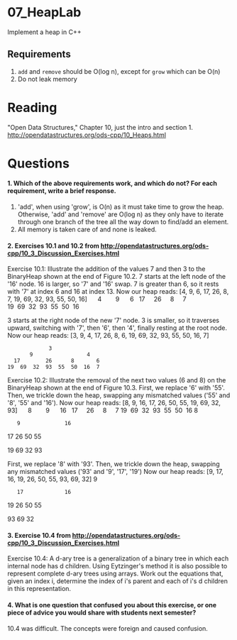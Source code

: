 07_HeapLab
==============

Implement a heap in C++

Requirements
------------

1. `add` and `remove` should be O(log n), except for `grow` which can be O(n)
2. Do not leak memory

Reading
=======
"Open Data Structures," Chapter 10, just the intro and section 1. http://opendatastructures.org/ods-cpp/10_Heaps.html

Questions
=========

#### 1. Which of the above requirements work, and which do not? For each requirement, write a brief response.

1. 'add', when using 'grow', is O(n) as it must take time to grow the heap. Otherwise, 'add' and 'remove' are O(log n) as they only have to iterate through one branch of the tree all the way down to find/add an element.
2. All memory is taken care of and none is leaked.

#### 2. Exercises 10.1 and 10.2 from http://opendatastructures.org/ods-cpp/10_3_Discussion_Exercises.html
Exercise 10.1: Illustrate the addition of the values 7 and then 3 to the BinaryHeap shown at the end of Figure 10.2.
7 starts at the left node of the '16' node. 16 is larger, so '7' and '16' swap. 7 is greater than 6, so it rests with '7' at index 6 and 16 at index 13.
Now our heap reads: [4, 9, 6, 17, 26, 8, 7, 19, 69, 32, 93, 55, 50, 16]
			     4
	       9			     6
	  17	    26	    8	    7
	19  69  32  93  55  50  16


3 starts at the right node of the new '7' node. 3 is smaller, so it traverses upward, switching with '7', then '6', then '4', finally resting at the root node.
Now our heap reads: [3, 9, 4, 17, 26, 8, 6, 19, 69, 32, 93, 55, 50, 16, 7]

			     3
	       9			     4
	  17	    26	    8	    6
	19  69  32  93  55  50  16  7


Exercise 10.2: Illustrate the removal of the next two values (6 and 8) on the BinaryHeap shown at the end of Figure 10.3.
First, we replace '6' with '55'. Then, we trickle down the heap, swapping any mismatched values ('55' and '8', '55' and '16').
Now our heap reads: [8, 9, 16, 17, 26, 50, 55, 19, 69, 32, 93]
			     8
	       9			     16
	  17	    26	    8	    7
	19  69  32  93  55  50  16
			  8
			  
	   9			  16
	   
  17	  26	  50	  55
  
19	69	32	93


First, we replace '8' with '93'. Then, we trickle down the heap, swapping any mismatched values ('93' and '9', '17', '19')
Now our heap reads: [9, 17, 16, 19, 26, 50, 55, 93, 69, 32]
			  9
			  
	   17			  16
	   
  19	  26	  50	  55
  
93	69	32


#### 3. Exercise 10.4 from http://opendatastructures.org/ods-cpp/10_3_Discussion_Exercises.html
Exercise 10.4: A d-ary tree is a generalization of a binary tree in which each internal node has d children. Using Eytzinger's method it is also possible to represent complete d-ary trees using arrays. Work out the equations that, given an index i, determine the index of i's parent and each of i's d children in this representation.


#### 4. What is one question that confused you about this exercise, or one piece of advice you would share with students next semester?
10.4 was difficult. The concepts were foreign and caused confusion.
